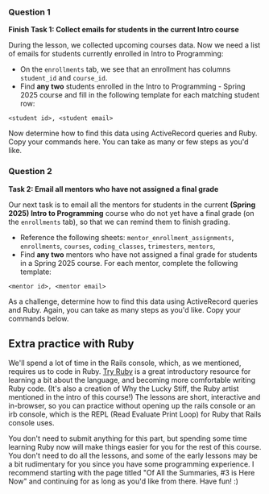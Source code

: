 ### Question 1
**Finish Task 1: Collect emails for students in the current Intro course**

During the lesson, we collected upcoming courses data. Now we need a list of emails for students currently enrolled in Intro to Programming:

- On the `enrollments` tab, we see that an enrollment has columns `student_id` and `course_id`.
- Find **any two** students enrolled in the Intro to Programming - Spring 2025 course and fill in the following template for each matching student row:

```
<student id>, <student email>
```

Now determine how to find this data using ActiveRecord queries and Ruby. Copy your commands here. You can take as many or few steps as you'd like.

### Question 2
**Task 2: Email all mentors who have not assigned a final grade**

Our next task is to email all the mentors for students in the current **(Spring 2025) Intro to Programming** course who do not yet have a final grade (on the `enrollments` tab), so that we can remind them to finish grading. 

- Reference the following sheets: `mentor_enrollment_assignments`, `enrollments`, `courses`, `coding_classes`, `trimesters`, `mentors`,
- Find **any two** mentors who have not assigned a final grade for students in a Spring 2025 course. For each mentor, complete the following template:

```
<mentor id>, <mentor email>
```

As a challenge, determine how to find this data using ActiveRecord queries and Ruby. Again, you can take as many steps as you'd like. Copy your commands below.

## Extra practice with Ruby
We'll spend a lot of time in the Rails console, which, as we mentioned, requires us to code in Ruby. [Try Ruby](https://try.ruby-lang.org/) is a great introductory resource for learning a bit about the language, and becoming more comfortable writing Ruby code. (It's also a creation of Why the Lucky Stiff, the Ruby artist mentioned in the intro of this course!) The lessons are short, interactive and in-browser, so you can practice without opening up the rails console or an irb console, which is the REPL (Read Evaluate Print Loop) for Ruby that Rails console uses.

You don't need to submit anything for this part, but spending some time learning Ruby now will make things easier for you for the rest of this course. You don't need to do all the lessons, and some of the early lessons may be a bit rudimentary for you since you have some programming experience. I recommend starting with the page titled "Of All the Summaries, #3 is Here Now" and continuing for as long as you'd like from there. Have fun! :) 



